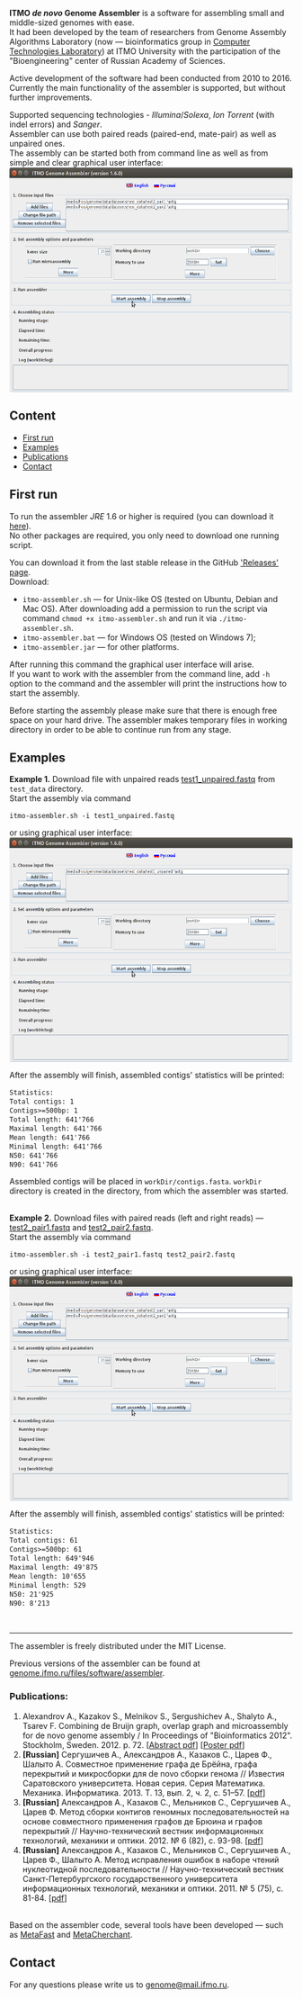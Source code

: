 **ITMO *de novo* Genome Assembler** is a software for assembling small and middle-sized genomes with ease. <br/>
It had been developed by the team of researchers from Genome Assembly Algorithms Laboratory (now — bioinformatics group in [Computer Technologies Laboratory](http://ctlab.ifmo.ru/)) at ITMO University with the participation of the "Bioengineering" center of Russian Academy of Sciences. 

Active development of the software had been conducted from 2010 to 2016. <br/>
Currently the main functionality of the assembler is supported, but without further improvements.


Supported sequencing technologies - *Illumina*/*Solexa*, *Ion Torrent* (with indel errors) and *Sanger*.<br/>
Assembler can use both paired reads (paired-end, mate-pair) as well as unpaired ones.<br/>
The assembly can be started both from command line as well as from simple and clear graphical user interface:<br/>
<a href="GUI-paired.png"><img align="center" src="GUI-paired.png" height="400" alt="GUI example" /></a>


## Content

* [First run](#first-run)
* [Examples](#examples)
* [Publications](#publications)
* [Contact](#contact)


## First run

To run the assembler *JRE* 1.6 or higher is required (you can download it <a href="http://www.oracle.com/technetwork/java/javase/downloads/index.html">here</a>).<br/>
No other packages are required, you only need to download one running script.


You can download it from the last stable release in the GitHub ['Releases' page](https://github.com/ctlab/metafast/releases).<br/>
Download:
* `itmo-assembler.sh` — for Unix-like OS (tested on Ubuntu, Debian and Mac OS). After downloading add a permission to run the script via command `chmod +x itmo-assembler.sh` and run it via `./itmo-assembler.sh`.
* `itmo-assembler.bat` — for Windows OS (tested on Windows 7); 
* `itmo-assembler.jar` — for other platforms.


After running this command the graphical user interface will arise.<br/>
If you want to work with the assembler from the command line, add `-h` option to the command and the assembler will print the instructions how to start the assembly.

Before starting the assembly please make sure that there is enough free space on your hard drive. The assembler makes temporary files in working directory in order to be able to continue run from any stage.



## Examples

**Example 1.** Download file with unpaired reads [test1_unpaired.fastq](https://github.com/ctlab/itmo-assembler/raw/master/test_data/test1_unpaired.fastq) from `test_data` directory.<br/>
Start the assembly via command
~~~
itmo-assembler.sh -i test1_unpaired.fastq
~~~
or using graphical user interface:<br/>
<a href="GUI-unpaired.png"><img align="center" src="GUI-unpaired.png" height="400" alt="IMG" /></a>


After the assembly will finish, assembled contigs' statistics will be printed:<br/>
```
Statistics:
Total contigs: 1
Contigs>=500bp: 1
Total length: 641'766
Maximal length: 641'766
Mean length: 641'766
Minimal length: 641'766
N50: 641'766
N90: 641'766
```
Assembled contigs will be placed in `workDir/contigs.fasta`. `workDir` directory is created in the directory, from which the assembler was started.<br/><br/>


**Example 2.** Download files with paired reads (left and right reads) — [test2_pair1.fastq](https://github.com/ctlab/itmo-assembler/raw/master/test_data/test2_pair1.fastq) and [test2_pair2.fastq](https://github.com/ctlab/itmo-assembler/raw/master/test_data/test2_pair2.fastq).<br/>
Start the assembly via command
~~~
itmo-assembler.sh -i test2_pair1.fastq test2_pair2.fastq
~~~
or using graphical user interface:<br/>
<a href="GUI-paired.png"><img align="center" src="GUI-paired.png" height="400" alt="IMG" /></a>

After the assembly will finish, assembled contigs' statistics will be printed:<br/>
```
Statistics:
Total contigs: 61
Contigs>=500bp: 61
Total length: 649'946
Maximal length: 49'875
Mean length: 10'655
Minimal length: 529
N50: 21'925
N90: 8'213
```
<br/>

---

The assembler is freely distributed under the MIT License. 

Previous versions of the assembler can be found at [genome.ifmo.ru/files/software/assembler](http://genome.ifmo.ru/files/software/assembler).

### Publications:

1. Alexandrov A., Kazakov S., Melnikov S., Sergushichev A., Shalyto A., Tsarev F. Combining de Bruijn graph, overlap graph and microassembly for de novo genome assembly / In Proceedings of "Bioinformatics 2012". Stockholm, Sweden. 2012. p. 72. [[Abstract pdf](http://rain.ifmo.ru/~svkazakov/papers/alexandrov-bioinf-2012-abstract.pdf)] [[Poster pdf](http://rain.ifmo.ru/~svkazakov/papers/alexandrov-bioinf-2012-poster.pdf)]
2. **[Russian]** Сергушичев А., Александров А., Казаков С., Царев Ф., Шалыто А. Совместное применение графа де Брёйна, графа перекрытий и микросборки для de novo сборки генома // Известия Саратовского университета. Новая серия. Серия Математика. Механика. Информатика. 2013. Т. 13, вып. 2, ч. 2, с. 51–57. [[pdf](http://rain.ifmo.ru/~svkazakov/papers/sergushichev-isu-2013.pdf)]
3. **[Russian]** Александров А., Казаков С., Мельников С., Сергушичев А., Царев Ф. Метод сборки контигов геномных последовательностей на основе совместного применения графов де Брюина и графов перекрытий // Научно-технический вестник информационных технологий, механики и оптики. 2012. № 6 (82), с. 93-98. [[pdf](http://rain.ifmo.ru/~svkazakov/papers/alexandrov-vestnik-itmo-2012.pdf)]
4. **[Russian]** Александров А., Казаков С., Мельников С., Сергушичев А., Царев Ф., Шалыто А. Метод исправления ошибок в наборе чтений нуклеотидной последовательности // Научно-технический вестник Санкт-Петербургского государственного университета информационных технологий, механики и оптики. 2011. № 5 (75), с. 81-84. [[pdf](http://rain.ifmo.ru/~svkazakov/papers/alexandrov-vestnik-itmo-2011-5.pdf)]
<br/><br/>


Based on the assembler code, several tools have been developed — such as [MetaFast](http://dx.doi.org/10.1093/bioinformatics/btw312) and [MetaCherchant](http://dx.doi.org/10.1093/bioinformatics/btx681).


## Contact

For any questions please write us to genome@mail.ifmo.ru.

